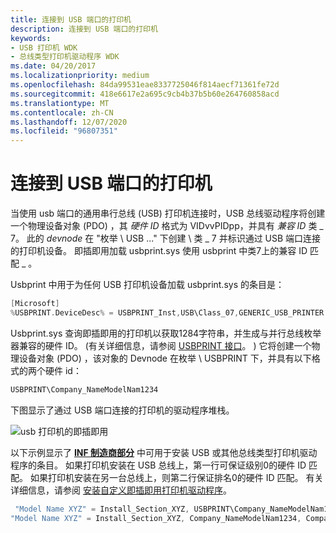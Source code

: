 ```yaml
---
title: 连接到 USB 端口的打印机
description: 连接到 USB 端口的打印机
keywords:
- USB 打印机 WDK
- 总线类型打印机驱动程序 WDK
ms.date: 04/20/2017
ms.localizationpriority: medium
ms.openlocfilehash: 84da99531eae8337725046f814aecf71361fe72d
ms.sourcegitcommit: 418e6617e2a695c9cb4b37b5b60e264760858acd
ms.translationtype: MT
ms.contentlocale: zh-CN
ms.lasthandoff: 12/07/2020
ms.locfileid: "96807351"
---
```

# <a name="printer-connected-to-a-usb-port"></a>连接到 USB 端口的打印机





当使用 usb 端口的通用串行总线 (USB) 打印机连接时，USB 总线驱动程序将创建一个物理设备对象 (PDO) ，其 *硬件 ID* 格式为 VIDvvPIDpp，并具有 *兼容 ID* 类 \_ 7。 此的 *devnode* 在 "枚举 \\ USB ..." 下创建 \\ 类 \_ 7 并标识通过 USB 端口连接的打印机设备。 即插即用加载 usbprint.sys 使用 usbprint 中类7上的兼容 ID 匹配 \_ 。

Usbprint 中用于为任何 USB 打印机设备加载 usbprint.sys 的条目是：

```cpp
[Microsoft]
%USBPRINT.DeviceDesc% = USBPRINT_Inst,USB\Class_07,GENERIC_USB_PRINTER
```

Usbprint.sys 查询即插即用的打印机以获取1284字符串，并生成与并行总线枚举器兼容的硬件 ID。  (有关详细信息，请参阅 [USBPRINT 接口](usb-printing.md)。 ) 它将创建一个物理设备对象 (PDO) ，该对象的 Devnode 在枚举 \\ USBPRINT 下，并具有以下格式的两个硬件 id：

```cpp
USBPRINT\Company_NameModelNam1234
```

下图显示了通过 USB 端口连接的打印机的驱动程序堆栈。

![usb 打印机的即插即用](images/pnpusb01.png)

以下示例显示了 [**INF 制造商部分**](../install/inf-manufacturer-section.md) 中可用于安装 USB 或其他总线类型打印机驱动程序的条目。 如果打印机安装在 USB 总线上，第一行可保证级别0的硬件 ID 匹配。 如果打印机安装在另一台总线上，则第二行保证排名0的硬件 ID 匹配。 有关详细信息，请参阅 [安装自定义即插即用打印机驱动程序](installing-a-custom-plug-and-play-printer-driver.md)。

```cpp
 "Model Name XYZ" = Install_Section_XYZ, USBPRINT\Company_NameModelNam1234, Company_NameModelNam1234 ; plus any other compatible IDs  
"Model Name XYZ" = Install_Section_XYZ, Company_NameModelNam1234, Company_NameModelNam1234 ; plus any other compatible IDs
```

 

